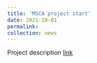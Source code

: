 ```yaml
---
title: 'MSCA project start'
date: 2021-10-01
permalink: 
collection: news
---
```


Project description [link](https://cordis.europa.eu/project/id/101023950)